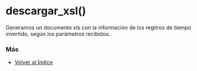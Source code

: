 # descargar_xsl()

Generamos un documento xls con la información de los regitros de tiempo invertido, según los parámetros recibidos. 

### Más

  * [Volver al Índice](./index.md)
